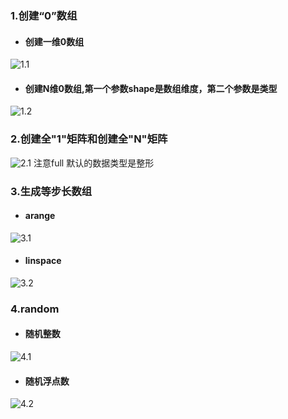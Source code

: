 ### 1.创建“0”数组
- #### 创建一维0数组
![1.1](https://upload-images.jianshu.io/upload_images/7220971-965606c33f889800.png?imageMogr2/auto-orient/strip%7CimageView2/2/w/1240)
- #### 创建N维0数组,第一个参数shape是数组维度，第二个参数是类型
![1.2](https://upload-images.jianshu.io/upload_images/7220971-7ebe161f6f767940.png?imageMogr2/auto-orient/strip%7CimageView2/2/w/1240)

### 2.创建全"1"矩阵和创建全"N"矩阵
![2.1](https://upload-images.jianshu.io/upload_images/7220971-830b33fd54c80658.png?imageMogr2/auto-orient/strip%7CimageView2/2/w/1240)
注意full 默认的数据类型是整形

### 3.生成等步长数组
- #### arange
![3.1](https://upload-images.jianshu.io/upload_images/7220971-1ffb016dddaf384b.png?imageMogr2/auto-orient/strip%7CimageView2/2/w/1240)

- #### linspace
![3.2](https://upload-images.jianshu.io/upload_images/7220971-3b2a12440f8265cc.png?imageMogr2/auto-orient/strip%7CimageView2/2/w/1240)

### 4.random
- #### 随机整数
![4.1](https://upload-images.jianshu.io/upload_images/7220971-32db651d9b6a3931.png?imageMogr2/auto-orient/strip%7CimageView2/2/w/1240)

- #### 随机浮点数
![4.2](https://upload-images.jianshu.io/upload_images/7220971-da2bb8edc4841eaa.png?imageMogr2/auto-orient/strip%7CimageView2/2/w/1240)
